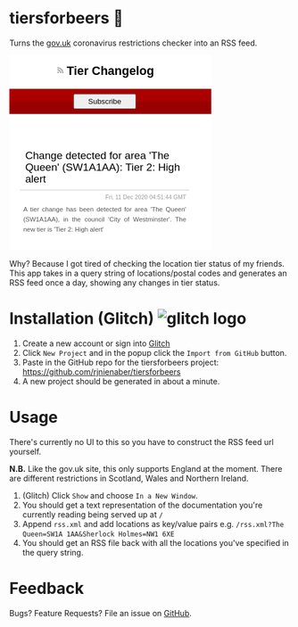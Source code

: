 # tiersforbeers 🍻
Turns the [gov.uk](https://www.gov.uk/find-coronavirus-local-restrictions) coronavirus restrictions checker into an RSS feed.

![alt text][example]

Why? Because I got tired of checking the location tier status of my friends. This app takes in a query string 
of locations/postal codes and generates an RSS feed once a day, showing any changes in tier status.
 
# Installation (Glitch) <img src="https://cdn.glitch.com/2bdfb3f8-05ef-4035-a06e-2043962a3a13%2Flogo-day.svg" width="35" alt="glitch logo">
1. Create a new account or sign into [Glitch](https://glitch.com/)
2. Click `New Project` and in the popup click the `Import from GitHub` button.
3. Paste in the GitHub repo for the tiersforbeers project: https://github.com/rjnienaber/tiersforbeers
4. A new project should be generated in about a minute. 

# Usage
There's currently no UI to this so you have to construct the RSS feed url yourself.

**N.B.** Like the gov.uk site, this only supports England at the moment. There are different restrictions in Scotland, Wales and Northern Ireland.

1. (Glitch) Click `Show` and choose `In a New Window`.
2. You should get a text representation of the documentation you're currently reading being served up at `/`
3. Append `rss.xml` and add locations as key/value pairs
   e.g. `/rss.xml?The Queen=SW1A 1AA&Sherlock Holmes=NW1 6XE`
4. You should get an RSS file back with all the locations you've specified in the query string.

# Feedback
Bugs? Feature Requests? File an issue on [GitHub](https://github.com/rjnienaber/tiersforbeers/issues).

[example]: example.png "RSS Example text"
